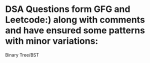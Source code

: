 # DSA Questions form GFG and Leetcode:) along with comments and have ensured some patterns with minor variations:
Binary Tree/BST
